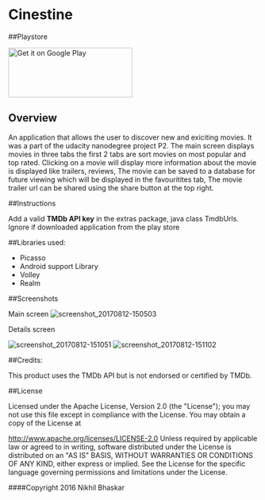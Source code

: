 # Cinestine

##Playstore

<a href='https://play.google.com/store/apps/details?id=comnikhil_31.httpsgithub.cinestine&hl=en&pcampaignid=MKT-Other-global-all-co-prtnr-py-PartBadge-Mar2515-1'><img alt='Get it on Google Play' src='https://play.google.com/intl/en_us/badges/images/generic/en_badge_web_generic.png' width="250" height="100"/></a>
## Overview

An application that allows the user to discover new and exiciting movies. It was a part of the udacity nanodegree project P2. The main screen displays movies in three tabs the first 2 tabs are sort movies on most popular and top rated. Clicking on a movie will display more information about the movie is displayed like trailers, reviews, The movie can be saved to a database for future viewing which will be displayed in the favouritites tab, The movie trailer url can be shared using the share button at the top right.

##Instructions

Add a valid **TMDb API key** in the extras package, java class TmdbUrls. Ignore if downloaded application from the play store

##Libraries used:

* Picasso
* Android support Library
* Volley
* Realm



##Screenshots

Main screen
![screenshot_20170812-150503](https://user-images.githubusercontent.com/19944703/29239691-9c68961c-7f71-11e7-90cd-6946c677e0dc.png)

Details screen

![screenshot_20170812-151051](https://user-images.githubusercontent.com/19944703/29239692-9d17ff4e-7f71-11e7-87cd-a3c6a1c829e1.png) ![screenshot_20170812-151102](https://user-images.githubusercontent.com/19944703/29239693-9df85904-7f71-11e7-9781-2df36a428c9d.png)




##Credits: 

This product uses the TMDb API but is not endorsed or certified by TMDb.

##License

Licensed under the Apache License, Version 2.0 (the "License"); you may not use this file except in compliance with the License. You may obtain a copy of the License at

http://www.apache.org/licenses/LICENSE-2.0
Unless required by applicable law or agreed to in writing, software distributed under the License is distributed on an "AS IS" BASIS, WITHOUT WARRANTIES OR CONDITIONS OF ANY KIND, either express or implied. See the License for the specific language governing permissions and limitations under the License.

####Copyright 2016 Nikhil Bhaskar
